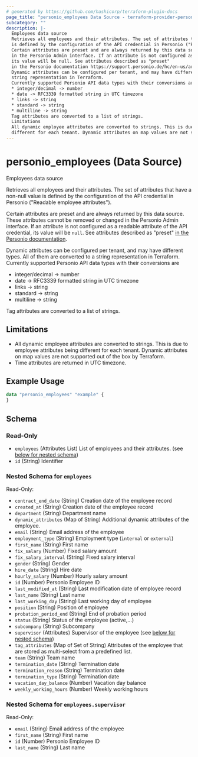 ```yaml
---
# generated by https://github.com/hashicorp/terraform-plugin-docs
page_title: "personio_employees Data Source - terraform-provider-personio"
subcategory: ""
description: |-
  Employees data source
  Retrieves all employees and their attributes. The set of attributes that have a non-null value
  is defined by the configuration of the API credential in Personio ("Readable employee attributes").
  Certain attributes are preset and are always returned by this data source. These attributes cannot be removed or changed
  in the Personio Admin interface. If an attribute is not configured as a readable attribute of the API credential,
  its value will be null. See attributes described as "preset"
  in the Personio documentation https://support.personio.de/hc/en-us/articles/115002250165-Best-Practice-Sections-and-Attributes.
  Dynamic attributes can be configured per tenant, and may have different types. All of them are converted to a
  string representation in Terraform.
  Currently supported Personio API data types with their conversions are
  * integer/decimal -> number
  * date -> RFC3339 formatted string in UTC timezone
  * links -> string
  * standard -> string
  * multiline -> string
  Tag attributes are converted to a list of strings.
  Limitations
  All dynamic employee attributes are converted to strings. This is due to employee attributes being
  different for each tenant. Dynamic attributes on map values are not supported out of the box by Terraform.Time attributes are returned in UTC timezone.
---
```


# personio_employees (Data Source)

Employees data source

Retrieves all employees and their attributes. The set of attributes that have a non-null value
is defined by the configuration of the API credential in Personio ("Readable employee attributes").

Certain attributes are preset and are always returned by this data source. These attributes cannot be removed or changed
in the Personio Admin interface. If an attribute is not configured as a readable attribute of the API credential,
its value will be `null`. See attributes described as "preset"
[in the Personio documentation](https://support.personio.de/hc/en-us/articles/115002250165-Best-Practice-Sections-and-Attributes).

Dynamic attributes can be configured per tenant, and may have different types. All of them are converted to a
string representation in Terraform.
Currently supported Personio API data types with their conversions are
* integer/decimal -> number
* date -> RFC3339 formatted string in UTC timezone
* links -> string
* standard -> string
* multiline -> string

Tag attributes are converted to a list of strings.

## Limitations

- All dynamic employee attributes are converted to strings. This is due to employee attributes being
  different for each tenant. Dynamic attributes on map values are not supported out of the box by Terraform.
- Time attributes are returned in UTC timezone.

## Example Usage

```terraform
data "personio_employees" "example" {
}
```

<!-- schema generated by tfplugindocs -->
## Schema

### Read-Only

- `employees` (Attributes List) List of employees and their attributes. (see [below for nested schema](#nestedatt--employees))
- `id` (String) Identifier

<a id="nestedatt--employees"></a>
### Nested Schema for `employees`

Read-Only:

- `contract_end_date` (String) Creation date of the employee record
- `created_at` (String) Creation date of the employee record
- `department` (String) Department name
- `dynamic_attributes` (Map of String) Additional dynamic attributes of the employee.
- `email` (String) Email address of the employee
- `employment_type` (String) Employment type (`internal` or `external`)
- `first_name` (String) First name
- `fix_salary` (Number) Fixed salary amount
- `fix_salary_interval` (String) Fixed salary interval
- `gender` (String) Gender
- `hire_date` (String) Hire date
- `hourly_salary` (Number) Hourly salary amount
- `id` (Number) Personio Employee ID
- `last_modified_at` (String) Last modification date of employee record
- `last_name` (String) Last name
- `last_working_day` (String) Last working day of employee
- `position` (String) Position of employee
- `probation_period_end` (String) End of probation period
- `status` (String) Status of the employee (active,...)
- `subcompany` (String) Subcompany
- `supervisor` (Attributes) Supervisor of the employee (see [below for nested schema](#nestedatt--employees--supervisor))
- `tag_attributes` (Map of Set of String) Attributes of the employee that are stored as multi-select from a predefined list.
- `team` (String) Team name
- `termination_date` (String) Termination date
- `termination_reason` (String) Termination date
- `termination_type` (String) Termination date
- `vacation_day_balance` (Number) Vacation day balance
- `weekly_working_hours` (Number) Weekly working hours

<a id="nestedatt--employees--supervisor"></a>
### Nested Schema for `employees.supervisor`

Read-Only:

- `email` (String) Email address of the employee
- `first_name` (String) First name
- `id` (Number) Personio Employee ID
- `last_name` (String) Last name


